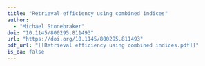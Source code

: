 ```yaml
---
title: "Retrieval efficiency using combined indices"
author:
  - "Michael Stonebraker"
doi: "10.1145/800295.811493"
url: "https://doi.org/10.1145/800295.811493"
pdf_url: "[[Retrieval efficiency using combined indices.pdf]]"
is_oa: false
---
```

